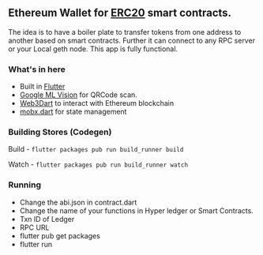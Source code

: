 ## Ethereum Wallet for [ERC20](https://en.wikipedia.org/wiki/ERC-20) smart contracts.

The idea is to have a boiler plate to transfer tokens from one address to another based on smart contracts. Further it can connect to any RPC server or your Local geth node. This app is fully functional.

### What's in here

- Built in [Flutter](https://flutter.dev/docs/get-started/install)
- [Google ML Vision](https://firebase.google.com/docs/ml-kit) for QRCode scan.
- [Web3Dart](https://github.com/simolus3/web3dart) to interact with Ethereum blockchain
- [mobx.dart](https://github.com/mobxjs/mobx.dart) for state management

### Building Stores (Codegen)

Build - `flutter packages pub run build_runner build`

Watch - `flutter packages pub run build_runner watch`

### Running

- Change the abi.json in contract.dart
- Change the name of your functions in Hyper ledger or Smart Contracts.
- Txn ID of Ledger
- RPC URL
- flutter pub get packages
- flutter run

